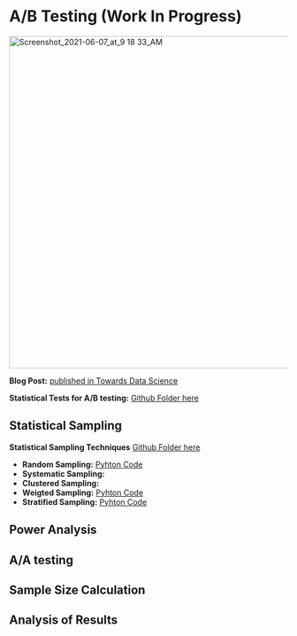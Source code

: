 # A/B Testing (Work In Progress)
<img alt="Screenshot_2021-06-07_at_9 18 33_AM" src="https://user-images.githubusercontent.com/76843403/130661485-8500fcd0-c41e-4899-b6bf-38964fb8257c.jpeg" width="1000" height="600" align = "center">

**Blog Post:** <a href="https://tatev-aslanyan.medium.com/">published in Towards Data Science </a>

**Statistical Tests for A/B testing:** <a href = "https://github.com/TatevKaren/data-science-popular-algorithms/tree/main/AB_Testing/Statistical%20tests%20for%20AB_testing"> Github Folder here</a>


## Statistical Sampling
**Statistical Sampling Techniques** <a href = "https://github.com/TatevKaren/mathematics-statistics-for-data-science/tree/main/Sampling%20Techniques"> Github Folder here</a>
- **Random Sampling:** <a href = "https://github.com/TatevKaren/mathematics-statistics-for-data-science/tree/main/Sampling%20Techniques">Pyhton Code</a>
- **Systematic Sampling:** <a href ="https://github.com/TatevKaren/mathematics-statistics-for-data-science/blob/main/Sampling%20Techniques/Systematic_Sampling.py"></a>
- **Clustered Sampling:** <a href = "https://github.com/TatevKaren/mathematics-statistics-for-data-science/blob/main/Sampling%20Techniques/Cluster_Sampling.py"></a>
- **Weigted Sampling:** <a href = "https://github.com/TatevKaren/mathematics-statistics-for-data-science/blob/main/Sampling%20Techniques/Weighted%20Sampling.py">Pyhton Code</a>
- **Stratified Sampling:** <a href = "https://github.com/TatevKaren/mathematics-statistics-for-data-science/blob/main/Sampling%20Techniques/Stratified%20Sampling.py">Pyhton Code</a>

## Power Analysis

## A/A testing 

## Sample Size Calculation

## Analysis of Results
